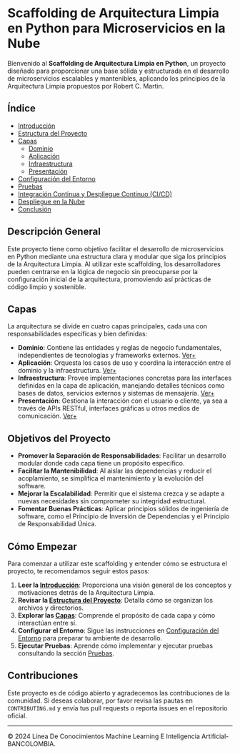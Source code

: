 # Scaffolding de Arquitectura Limpia en Python para Microservicios en la Nube

Bienvenido al **Scaffolding de Arquitectura Limpia en Python**, un proyecto diseñado para proporcionar una base sólida y estructurada en el desarrollo de microservicios escalables y mantenibles, aplicando los principios de la Arquitectura Limpia propuestos por Robert C. Martin.

## Índice

- [Introducción](intro.md)
- [Estructura del Proyecto](estructura.md)
- [Capas](#capas)
  - [Dominio](capas/dominio.md)
  - [Aplicación](capas/aplicacion.md)
  - [Infraestructura](capas/infraestructura.md)
  - [Presentación](capas/presentacion.md)
- [Configuración del Entorno](configuracion.md)
- [Pruebas](pruebas.md)
- [Integración Continua y Despliegue Continuo (CI/CD)](cicd.md)
- [Despliegue en la Nube](despliegue.md)
- [Conclusión](conclusion.md)

## Descripción General

Este proyecto tiene como objetivo facilitar el desarrollo de microservicios en Python mediante una estructura clara y modular que siga los principios de la Arquitectura Limpia. Al utilizar este scaffolding, los desarrolladores pueden centrarse en la lógica de negocio sin preocuparse por la configuración inicial de la arquitectura, promoviendo así prácticas de código limpio y sostenible.

## Capas

La arquitectura se divide en cuatro capas principales, cada una con responsabilidades específicas y bien definidas:

- **Dominio**: Contiene las entidades y reglas de negocio fundamentales, independientes de tecnologías y frameworks externos. [Ver+](capas/dominio.md)
- **Aplicación**: Orquesta los casos de uso y coordina la interacción entre el dominio y la infraestructura. [Ver+](capas/aplicacion.md)
- **Infraestructura**: Provee implementaciones concretas para las interfaces definidas en la capa de aplicación, manejando detalles técnicos como bases de datos, servicios externos y sistemas de mensajería. [Ver+](capas/infraestructura.md)
- **Presentación**: Gestiona la interacción con el usuario o cliente, ya sea a través de APIs RESTful, interfaces gráficas u otros medios de comunicación. [Ver+](capas/presentacion.md)

## Objetivos del Proyecto

- **Promover la Separación de Responsabilidades**: Facilitar un desarrollo modular donde cada capa tiene un propósito específico.
- **Facilitar la Mantenibilidad**: Al aislar las dependencias y reducir el acoplamiento, se simplifica el mantenimiento y la evolución del software.
- **Mejorar la Escalabilidad**: Permitir que el sistema crezca y se adapte a nuevas necesidades sin comprometer su integridad estructural.
- **Fomentar Buenas Prácticas**: Aplicar principios sólidos de ingeniería de software, como el Principio de Inversión de Dependencias y el Principio de Responsabilidad Única.

## Cómo Empezar

Para comenzar a utilizar este scaffolding y entender cómo se estructura el proyecto, te recomendamos seguir estos pasos:

1. **Leer la [Introducción](intro.md)**: Proporciona una visión general de los conceptos y motivaciones detrás de la Arquitectura Limpia.
2. **Revisar la [Estructura del Proyecto](estructura.md)**: Detalla cómo se organizan los archivos y directorios.
3. **Explorar las [Capas](#capas)**: Comprende el propósito de cada capa y cómo interactúan entre sí.
4. **Configurar el Entorno**: Sigue las instrucciones en [Configuración del Entorno](configuracion.md) para preparar tu ambiente de desarrollo.
5. **Ejecutar Pruebas**: Aprende cómo implementar y ejecutar pruebas consultando la sección [Pruebas](pruebas.md).

## Contribuciones

Este proyecto es de código abierto y agradecemos las contribuciones de la comunidad. Si deseas colaborar, por favor revisa las pautas en `CONTRIBUTING.md` y envía tus pull requests o reporta issues en el repositorio oficial.

---

© 2024 Línea De Conocimientos Machine Learning E Inteligencia Artificial- BANCOLOMBIA.
